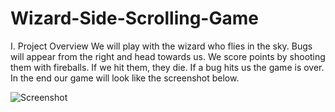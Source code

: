# Wizard-Side-Scrolling-Game


I. Project Overview
We will play with the wizard who flies in the sky. Bugs will appear from the right and head towards us. We score
points by shooting them with fireballs. If we hit them, they die. If a bug hits us the game is over. In the end our game will look like the screenshot below.
 
![Screenshot](https://user-images.githubusercontent.com/72206861/119127058-7e051b00-ba3c-11eb-877a-9e9b7b7ac6ee.png)

